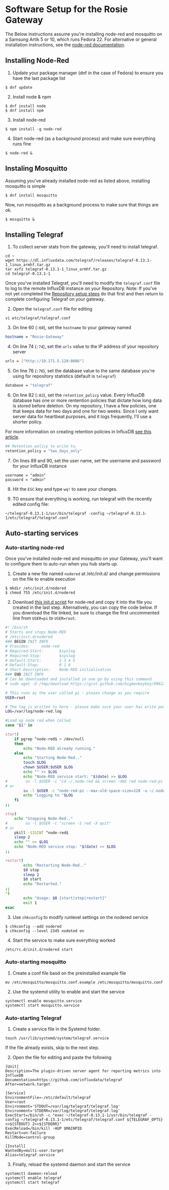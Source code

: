 # Software Setup for the Rosie Gateway

The Below instructions assume you're installing node-red and mosquitto on a Samsung Artik 5 or 10, which runs Fedora 22. For alternative or general installation
instructions, see the [node-red documentation](http://nodered.org/docs/getting-started/installation).

## Installing Node-Red

1. Update your package manager (dnf in the case of Fedora) to ensure you have the last package list

  ```
  $ dnf update
  ```

2. Install node & npm

  ```
  $ dnf install node
  $ dnf install npm
  ```

3. Install node-red

  ```
  $ npm install -g node-red
  ```

4. Start node-red (as a background process) and make sure everything runs fine

  ```
  $ node-red &
  ```

## Instaling Mosquitto

Assuming you've already installed node-red as listed above, installing mosquitto is simple

  ```
  $ dnf install mosquitto
  ```

Now, run mosquitto as a background process to make sure that things are ok.

  ```
  $ mosquitto &
  ```

## Installing Telegraf

1. To collect server stats from the gateway, you'll need to install telegraf.

  ```
  cd ~
  wget https://dl.influxdata.com/telegraf/releases/telegraf-0.13.1-1_linux_armhf.tar.gz
  tar xvfz telegraf-0.13.1-1_linux_armhf.tar.gz
  cd telegraf-0.13.1-1
  ```

  Once you've installed Telegraf, you'll need to modify the `telegraf.conf` file to log to the remote InfluxDB instance on your Repository. 
  Note: If you've not yet completed the [Repository setup steps](https://github.com/rosie-home/rosie-repository/blob/master/docs/softwaresetup.md) do that first and then return to complete configuring Telegraf on your gateway.

2. Open the `telegraf.conf` file for editing

  ```
  vi etc/telegraf/telegraf.conf
  ```

3. On line 60 (`:60`), set the `hostname` to your gateway named

  ```bash
  hostname = "Rosie-Gateway"
  ````

4. On line 74 (`:74`), set the `urls` value to the IP address of your repository server

  ```bash
  urls = ["http://10.171.5.129:8086"]
  ```

5. On line 76 (`:76`), set the database value to the same database you're using for repository statistics (default is `telegraf`)

  ```bash
  database = "telegraf"
  ```

6. On line 82 (`:82`), set the `retention_policy` value. Every InfluxDB database has one or more rentention policies that dictate
how long data is stored before deletion. On my repository, I have a few policies, one that keeps data for two days and one for two weeks. 
Since I only want server data for heartbeat purposes, and it logs frequently, I'll use a shorter policy.

For more information on creating retention policies in InfluxDB [see this article](https://docs.influxdata.com/influxdb/v0.13/query_language/database_management/#retention-policy-management).

  ```bash
  ## Retention policy to write to.
  retention_policy = "two_days_only"
  ```

7. On lines 89 and 90, set the user name, set the username and password for your InfluxDB instance

  ```
  username = "admin"
  password = "admin"
  ```

8. Hit the `ESC` key and type `wq!` to save your changes.

9. TO ensure that everything is working, run telegraf with the recently edited config file:

  ```
  ~/telegraf-0.13.1-1/usr/bin/telegraf -config ~/telegraf-0.13.1-1/etc/telegraf/telegraf.conf
  ```

## Auto-starting services

### Auto-starting node-red

Once you've installed node-red and mosquitto on your Gateway, you'll want to configure them to auto-run when you hub starts up.

1. Create a new file named `nodered` at /etc/init.d/ and change permissions on the file to enable execution

  ```
  $ mkdir /etc/init.d/nodered
  $ chmod 755 /etc/init.d/nodered
  ```

2. Download [this init.d script](https://gist.github.com/bigmonkeyboy/9962293) for node-red and copy it into the file you created in the last step. Alternatively, you can copy the code below. If you download the file linked, be sure to 
change the first uncommented line from `USER=pi` to `USER=root`.

  ```bash
  #! /bin/sh
  # Starts and stops Node-RED
  # /etc/init.d/nodered
  ### BEGIN INIT INFO
  # Provides:     node-red
  # Required-Start:       $syslog
  # Required-Stop:        $syslog
  # Default-Start:        2 3 4 5
  # Default-Stop:         0 1 6
  # Short-Description:    Node-RED initialisation
  ### END INIT INFO
  # Can be downloaded and installed in one go by using this command
  # sudo wget -O /tmp/download https://gist.github.com/bigmonkeyboy/9962293/download && sudo tar -zxf /tmp/download --strip-components 1 -C /etc/init.d && sudo chmod 755 /etc/init.d/nodered && sudo update-rc.d nodered defaults

  # This runs as the user called pi - please change as you require
  USER=root

  # The log is written to here - please make sure your user has write permissions.
  LOG=/var/log/node-red.log

  #Load up node red when called
  case "$1" in

  start)
      if pgrep ^node-red$ > /dev/null
      then
          echo "Node-RED already running."
      else
          echo "Starting Node-Red.."
          touch $LOG
          chown $USER:$USER $LOG
          echo "" >> $LOG
          echo "Node-RED service start: "$(date) >> $LOG
  #        su -l $USER -c "cd ~/.node-red && screen -dmS red node-red-pi --max-old-space-size=128"
  # or
          su -l $USER -c "node-red-pi --max-old-space-size=128 -u ~/.node-red >> $LOG &"
          echo "Logging to "$LOG
      fi
  ;;

  stop)
      echo "Stopping Node-Red.."
  #        su -l $USER -c "screen -S red -X quit"
  # or
      pkill -SIGINT ^node-red$
      sleep 2
      echo "" >> $LOG
      echo "Node-RED service stop: "$(date) >> $LOG
  ;;

  restart)
          echo "Restarting Node-Red.."
          $0 stop
          sleep 2
          $0 start
          echo "Restarted."
  ;;
  *)
          echo "Usage: $0 {start|stop|restart}"
          exit 1
  esac
  ```

3. Use `chkconfig` to modify runlevel settings on the nodered service

  ```
  $ chkconfig --add nodered
  $ chkconfig --level 2345 nodeted on
  ```

4. Start the service to make sure everything worked

  ```
  /etc/rc.d/init.d/nodered start
  ```

### Auto-starting mosquitto

1. Create a conf file basd on the preinstalled example file

  ```
  mv /etc/mosquitto/mosquitto.conf.example /etc/mosquitto/mosquitto.conf
  ```

2. Use the systemd utility to enable and start the service

  ```
  systemctl enable mosquitto.service
  systemctl start mosquitto.service
  ```

### Auto-starting Telegraf

1. Create a service file in the Systemd folder. 

  ```
  touch /usr/lib/systemd/system/telegraf.service
  ```

  If the file already exists, skip to the next step.

2. Open the file for editing and paste the following

  ```
  [Unit]
  Description=The plugin-driven server agent for reporting metrics into InfluxDB
  Documentation=https://github.com/influxdata/telegraf
  After=network.target

  [Service]
  EnvironmentFile=-/etc/default/telegraf
  User=root
  Environment='STDOUT=/var/log/telegraf/telegraf.log'
  Environment='STDERR=/var/log/telegraf/telegraf.log'
  ExecStart=/bin/sh -c "exec ~/telegraf-0.13.1-1/usr/bin/telegraf -config ~/telegraf-0.13.1-1/etc/telegraf/telegraf.conf ${TELEGRAF_OPTS} >>${STDOUT} 2>>${STDERR}"
  ExecReload=/bin/kill -HUP $MAINPID
  Restart=on-failure
  KillMode=control-group

  [Install]
  WantedBy=multi-user.target
  Alias=telegraf.service
  ```

3. Finally, reload the systemd daemon and start the service

  ```
  systemctl daemon-reload
  systemctl enable telegraf
  systemctl start telegraf
  ```